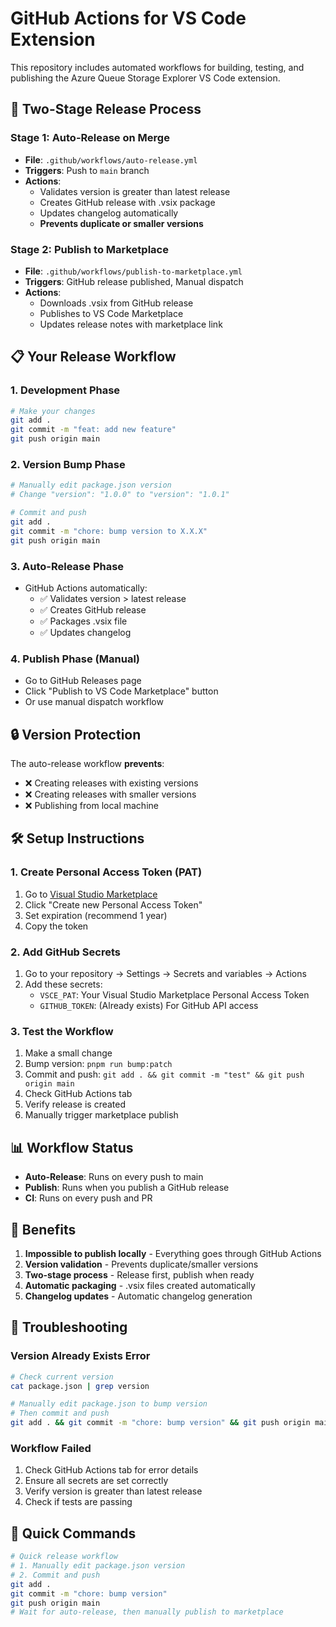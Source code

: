 # GitHub Actions for VS Code Extension

This repository includes automated workflows for building, testing, and publishing the Azure Queue Storage Explorer VS Code extension.

## 🚀 Two-Stage Release Process

### Stage 1: Auto-Release on Merge
- **File**: `.github/workflows/auto-release.yml`
- **Triggers**: Push to `main` branch
- **Actions**:
  - Validates version is greater than latest release
  - Creates GitHub release with .vsix package
  - Updates changelog automatically
  - **Prevents duplicate or smaller versions**

### Stage 2: Publish to Marketplace
- **File**: `.github/workflows/publish-to-marketplace.yml`
- **Triggers**: GitHub release published, Manual dispatch
- **Actions**:
  - Downloads .vsix from GitHub release
  - Publishes to VS Code Marketplace
  - Updates release notes with marketplace link

## 📋 Your Release Workflow

### 1. **Development Phase**
```bash
# Make your changes
git add .
git commit -m "feat: add new feature"
git push origin main
```

### 2. **Version Bump Phase**
```bash
# Manually edit package.json version
# Change "version": "1.0.0" to "version": "1.0.1"

# Commit and push
git add .
git commit -m "chore: bump version to X.X.X"
git push origin main
```

### 3. **Auto-Release Phase**
- GitHub Actions automatically:
  - ✅ Validates version > latest release
  - ✅ Creates GitHub release
  - ✅ Packages .vsix file
  - ✅ Updates changelog

### 4. **Publish Phase** (Manual)
- Go to GitHub Releases page
- Click "Publish to VS Code Marketplace" button
- Or use manual dispatch workflow

## 🔒 Version Protection

The auto-release workflow **prevents**:
- ❌ Creating releases with existing versions
- ❌ Creating releases with smaller versions
- ❌ Publishing from local machine

## 🛠️ Setup Instructions

### 1. Create Personal Access Token (PAT)

1. Go to [Visual Studio Marketplace](https://marketplace.visualstudio.com/manage)
2. Click "Create new Personal Access Token"
3. Set expiration (recommend 1 year)
4. Copy the token

### 2. Add GitHub Secrets

1. Go to your repository → Settings → Secrets and variables → Actions
2. Add these secrets:
   - `VSCE_PAT`: Your Visual Studio Marketplace Personal Access Token
   - `GITHUB_TOKEN`: (Already exists) For GitHub API access

### 3. Test the Workflow

1. Make a small change
2. Bump version: `pnpm run bump:patch`
3. Commit and push: `git add . && git commit -m "test" && git push origin main`
4. Check GitHub Actions tab
5. Verify release is created
6. Manually trigger marketplace publish

## 📊 Workflow Status

- **Auto-Release**: Runs on every push to main
- **Publish**: Runs when you publish a GitHub release
- **CI**: Runs on every push and PR

## 🎯 Benefits

1. **Impossible to publish locally** - Everything goes through GitHub Actions
2. **Version validation** - Prevents duplicate/smaller versions
3. **Two-stage process** - Release first, publish when ready
4. **Automatic packaging** - .vsix files created automatically
5. **Changelog updates** - Automatic changelog generation

## 🚨 Troubleshooting

### Version Already Exists Error
```bash
# Check current version
cat package.json | grep version

# Manually edit package.json to bump version
# Then commit and push
git add . && git commit -m "chore: bump version" && git push origin main
```

### Workflow Failed
1. Check GitHub Actions tab for error details
2. Ensure all secrets are set correctly
3. Verify version is greater than latest release
4. Check if tests are passing

## 📝 Quick Commands

```bash
# Quick release workflow
# 1. Manually edit package.json version
# 2. Commit and push
git add .
git commit -m "chore: bump version"
git push origin main
# Wait for auto-release, then manually publish to marketplace
```